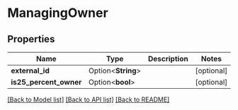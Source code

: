 # ManagingOwner

## Properties

Name | Type | Description | Notes
------------ | ------------- | ------------- | -------------
**external_id** | Option<**String**> |  | [optional]
**is25_percent_owner** | Option<**bool**> |  | [optional]

[[Back to Model list]](../README.md#documentation-for-models) [[Back to API list]](../README.md#documentation-for-api-endpoints) [[Back to README]](../README.md)
